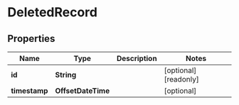 

# DeletedRecord


## Properties

| Name | Type | Description | Notes |
|------------ | ------------- | ------------- | -------------|
|**id** | **String** |  |  [optional] [readonly] |
|**timestamp** | **OffsetDateTime** |  |  [optional] |



